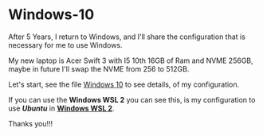 # Windows-10

After 5 Years, I return to Windows, and I'll share the configuration that is necessary for me to use Windows.

My new laptop is Acer Swift 3 with I5 10th 16GB of Ram and NVME 256GB, maybe in future I'll swap the NVME from 256 to 512GB.

Let's start, see the file [Windows 10](https://github.com/landex/Windows-10/blob/main/Procedure/Windows.md) to see details, of my configuration.

If you can use the **Windows WSL 2** you can see this, is my configuration to use ***Ubuntu*** in **[Windows WSL 2](https://github.com/landex/Windows-10/blob/main/Procedure/Windows10andWSL/Win10WSL2.md)**.

Thanks you!!!
